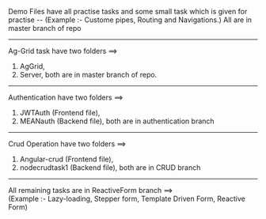 Demo Files have all practise tasks and some small task which is given for practise --
(Example :- Custome pipes, Routing and Navigations.)
All are in master branch of repo

---------------------------------------------------------------------------------
Ag-Grid task have two folders ==>  
1) AgGrid,
2) Server,
both are in master branch of repo.

---------------------------------------------------------------------------------
Authentication have two folders ==>  
1) JWTAuth (Frontend file),
2) MEANauth (Backend file),
both are in authentication branch

---------------------------------------------------------------------------------
Crud Operation have two folders ==>  
1) Angular-crud (Frontend file),
2) nodecrudtask1 (Backend file),
both are in CRUD branch

---------------------------------------------------------------------------------
All remaining tasks are in ReactiveForm branch ==>  
(Example :- Lazy-loading, Stepper form, Template Driven Form, Reactive Form)
